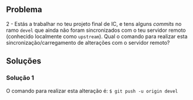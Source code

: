 ## Problema

2 - Estás a trabalhar no teu projeto final de IC, e tens alguns _commits_ no
ramo `devel` que ainda não foram sincronizados com o teu servidor remoto
(conhecido localmente como `upstream`). Qual o comando para realizar esta
sincronização/carregamento de alterações com o servidor remoto?

## Soluções

### Solução 1

O comando para realizar esta alteração é:
`$ git push -u origin devel`